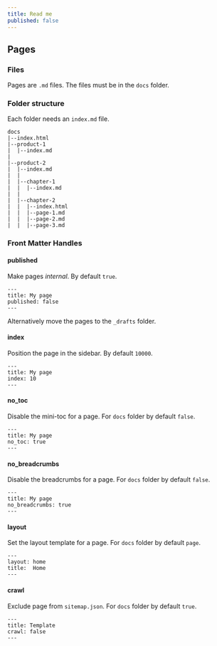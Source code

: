 ```yaml
---
title: Read me
published: false
---
```


## Pages

### Files

Pages are `.md` files. The files must be in the `docs` folder.

### Folder structure

Each folder needs an `index.md` file.

    docs
    |--index.html
    |--product-1
    |  |--index.md
    |
    |--product-2
    |  |--index.md
    |  |
    |  |--chapter-1
    |  |  |--index.md
    |  |
    |  |--chapter-2
    |  |  |--index.html
    |  |  |--page-1.md
    |  |  |--page-2.md  
    |  |  |--page-3.md

### Front Matter Handles

#### published

Make pages _internal_.
By default `true`.

    ---
    title: My page
    published: false
    ---

Alternatively move the pages to the `_drafts` folder.

#### index

Position the page in the sidebar.
By default `10000`.

    ---
    title: My page
    index: 10
    ---

#### no_toc

Disable the mini-toc for a page.
For `docs` folder by default `false`.

    ---
    title: My page
    no_toc: true
    ---

#### no_breadcrumbs

Disable the breadcrumbs for a page.
For `docs` folder by default `false`.

    ---
    title: My page
    no_breadcrumbs: true
    ---

#### layout

Set the layout template for a page.
For `docs` folder by default `page`.

    ---
    layout: home
    title:  Home
    ---

#### crawl

Exclude page from `sitemap.json`.
For `docs` folder by default `true`.

    ---
    title: Template
    crawl: false
    ---
